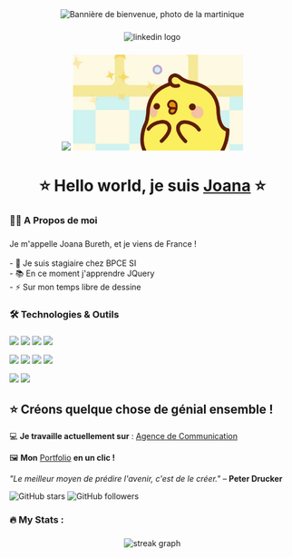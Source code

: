 <div align="center">
  <img height="150" src="bannière_martinique.jpg" alt="Bannière de bienvenue, photo de la martinique" />
</div>

###

<div align="center">
  <img src="https://img.shields.io/static/v1?message=LinkedIn&logo=linkedin&label=&color=0077B5&logoColor=white&labelColor=&style=for-the-badge" height="25" alt="linkedin logo"  />
</div>

###

<div align="center">
  <img src="https://visitor-badge.laobi.icu/badge?page_id=maurodesouza.maurodesouza&"  />

  <a href="https://devjoanabureth.github.io/Portfolio/">
    <img
      src="giphy.webp"
      alt="Piu Piu du cartoon coréen 'Molang' heureux, avec des étoiles dans les yeux"
      width="300px"
    />
  </a>
</div>

###

<h1 align="center">⭐ Hello world, je suis
    <a href="https://devjoanabureth.github.io/Portfolio/">Joana</a> ⭐</h1>

###

<h3 align="left">👩‍💻  A Propos de moi</h3>

###

<p align="left">Je m'appelle Joana Bureth, et je viens de France !<br><br>- 🔭 Je suis stagiaire chez BPCE SI<br>- 📚 En ce moment j'apprendre JQuery<br>- ⚡ Sur mon temps libre de dessine</p>

###

<h3 align="left">🛠 Technologies & Outils</h3>

###

<div align="left">
  <p>
    <img src="https://img.shields.io/badge/HTML-E34F26?style=flat&logo=html5&logoColor=white" />
    <img src="https://img.shields.io/badge/CSS-1572B6?style=flat&logo=css3&logoColor=white" />
    <img src="https://img.shields.io/badge/JavaScript-F7DF1E?style=flat&logo=javascript&logoColor=black" />
    <img src="https://img.shields.io/badge/Angular-DD0031?style=flat&logo=angular&logoColor=white" />
  </p>
  <p>
    <img src="https://img.shields.io/badge/PHP-777BB4?style=flat&logo=php&logoColor=white" />
    <img src="https://img.shields.io/badge/Symfony-000000?style=flat&logo=symfony&logoColor=white" />
    <img src="https://img.shields.io/badge/SQL-4479A1?style=flat&logo=postgresql&logoColor=white" />
    <img src="https://img.shields.io/badge/Java-007396?style=flat&logo=java&logoColor=white" />
  </p>
  <p>
    <img src="https://img.shields.io/badge/GitHub-181717?style=flat&logo=github&logoColor=white" />
    <img src="https://img.shields.io/badge/VSCode-007ACC?style=flat&logo=visual-studio-code&logoColor=white" />
  </p>
</div>

###

<h2>⭐ Créons quelque chose de génial ensemble !</h2>

  💻 **Je travaille actuellement sur** : [Agence de Communication]((https://github.com/DevJoanaBureth/Agence-de-communication))

  🖼️ **Mon** [Portfolio](https://devjoanabureth.github.io/Portfolio/) **en un clic !**

  _"Le meilleur moyen de prédire l'avenir, c'est de le créer."_ – **Peter Drucker**

  ![GitHub stars](https://img.shields.io/github/stars/DevJoanaBureth/E-commerce?style=social)
  ![GitHub followers](https://img.shields.io/github/followers/DevJoanaBureth?style=social)

###

<h3 align="left">🔥   My Stats :</h3>

###

<div align="center">
  <img src="https://streak-stats.demolab.com?user=maurodesouza&locale=en&mode=daily&theme=dark&hide_border=false&border_radius=5&order=3" height="220" alt="streak graph"  />
</div>
